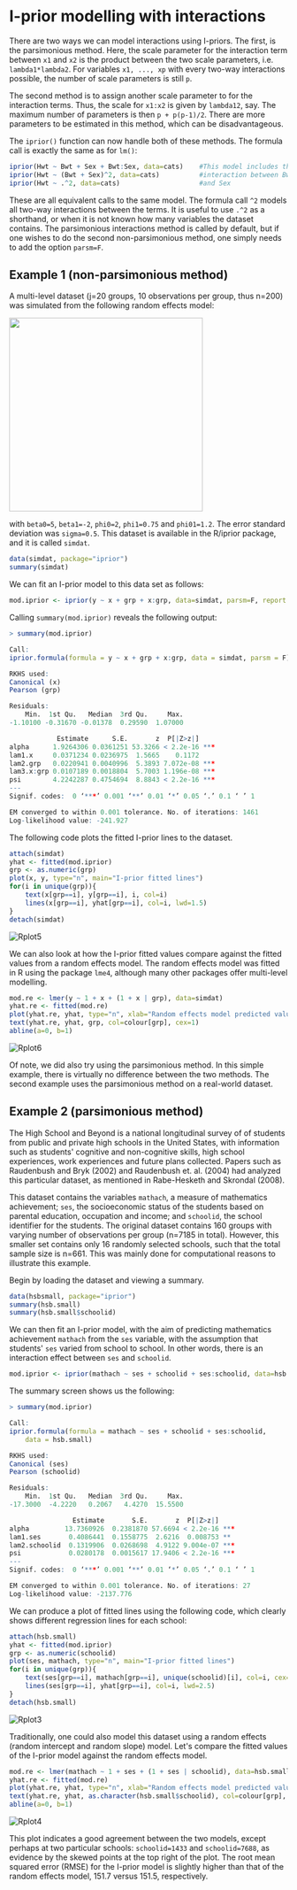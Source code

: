# I-prior modelling with interactions

There are two ways we can model interactions using I-priors. The first, is the parsimonious method. Here, the scale parameter for the interaction term between `x1` and `x2` is the product between the two scale parameters, i.e. `lambda1*lambda2`. For variables `x1, ..., xp` with every two-way interactions possible, the number of scale parameters is still `p`.

The second method is to assign another scale parameter to for the interaction terms. Thus, the scale for `x1:x2` is given by `lambda12`, say. The maximum number of parameters is then `p + p(p-1)/2`. There are more parameters to be estimated in this method, which can be disadvantageous.

The `iprior()` function can now handle both of these methods. The formula call is exactly the same as for `lm()`:
```r
iprior(Hwt ~ Bwt + Sex + Bwt:Sex, data=cats)    #This model includes the 
iprior(Hwt ~ (Bwt + Sex)^2, data=cats)          #interaction between Bwt 
iprior(Hwt ~ .^2, data=cats)                    #and Sex
```
These are all equivalent calls to the same model. The formula call `^2` models all two-way interactions between the terms. It is useful to use `.^2` as a shorthand, or when it is not known how many variables the dataset contains. The parsimonious interactions method is called by default, but if one wishes to do the second non-parsimonious method, one simply needs to add the option `parsm=F`.

## Example 1 (non-parsimonious method)
A multi-level dataset (j=20 groups, 10 observations per group, thus n=200) was simulated from the following random effects model:

<img src="images/re_model.png" width="350">

with `beta0=5`, `beta1=-2`, `phi0=2`, `phi1=0.75` and `phi01=1.2`. The error standard deviation was `sigma=0.5`. This dataset is available in the R/iprior package, and it is called `simdat`. 
```r
data(simdat, package="iprior")
summary(simdat)
```

We can fit an I-prior model to this data set as follows:
```r
mod.iprior <- iprior(y ~ x + grp + x:grp, data=simdat, parsm=F, report.int=500)
```

Calling `summary(mod.iprior)` reveals the following output:
```r
> summary(mod.iprior)

Call:
iprior.formula(formula = y ~ x + grp + x:grp, data = simdat, parsm = F)

RKHS used:
Canonical (x) 
Pearson (grp) 

Residuals:
    Min.  1st Qu.   Median  3rd Qu.     Max. 
-1.10100 -0.31670 -0.01378  0.29590  1.07000 

            Estimate      S.E.       z  P[|Z>z|]    
alpha      1.9264306 0.0361251 53.3266 < 2.2e-16 ***
lam1.x     0.0371234 0.0236975  1.5665    0.1172    
lam2.grp   0.0220941 0.0040996  5.3893 7.072e-08 ***
lam3.x:grp 0.0107189 0.0018804  5.7003 1.196e-08 ***
psi        4.2242287 0.4754694  8.8843 < 2.2e-16 ***
---
Signif. codes:  0 ‘***’ 0.001 ‘**’ 0.01 ‘*’ 0.05 ‘.’ 0.1 ‘ ’ 1

EM converged to within 0.001 tolerance. No. of iterations: 1461
Log-likelihood value: -241.927 

```

The following code plots the fitted I-prior lines to the dataset.
```r
attach(simdat)
yhat <- fitted(mod.iprior)
grp <- as.numeric(grp)
plot(x, y, type="n", main="I-prior fitted lines")
for(i in unique(grp)){
	text(x[grp==i], y[grp==i], i, col=i)
	lines(x[grp==i], yhat[grp==i], col=i, lwd=1.5)
}
detach(simdat)
```

![Rplot5](images/Rplot5.jpg)

We can also look at how the I-prior fitted values compare against the fitted values from a random effects model. The random effects model was fitted in R using the package `lme4`, although many other packages offer multi-level modelling.
```r
mod.re <- lmer(y ~ 1 + x + (1 + x | grp), data=simdat)
yhat.re <- fitted(mod.re)
plot(yhat.re, yhat, type="n", xlab="Random effects model predicted values", ylab="I-prior fitted values", main="Comparison between I-prior and random effects model predicted values")
text(yhat.re, yhat, grp, col=colour[grp], cex=1)
abline(a=0, b=1)
```

![Rplot6](images/Rplot6.jpg)

Of note, we did also try using the parsimonious method. In this simple example, there is virtually no difference between the two methods. The second example uses the parsimonious method on a real-world dataset.

## Example 2 (parsimonious method)
The High School and Beyond is a national longitudinal survey of of students from public and private high schools in the United States, with information such as students' cognitive and non-cognitive skills, high school experiences, work experiences and future plans collected. Papers such as Raudenbush and Bryk (2002) and Raudenbush et. al. (2004) had analyzed this particular dataset, as mentioned in Rabe-Hesketh and Skrondal (2008). 

This dataset contains the variables `mathach`, a measure of mathematics achievement; `ses`, the socioeconomic status of the students based on parental education, occupation and income; and `schoolid`, the school identifier for the students. The original dataset contains 160 groups with varying number of observations per group (n=7185 in total). However, this smaller set contains only 16 randomly selected schools, such that the total sample size is n=661. This was mainly done for computational reasons to illustrate this example.

Begin by loading the dataset and viewing a summary.
```r
data(hsbsmall, package="iprior")
summary(hsb.small)
summary(hsb.small$schoolid)
```

We can then fit an I-prior model, with the aim of predicting mathematics achievement `mathach` from the `ses` variable, with the assumption that students' `ses` varied from school to school. In other words, there is an interaction effect between `ses` and `schoolid`.
```r
mod.iprior <- iprior(mathach ~ ses + schoolid + ses:schoolid, data=hsb.small) #parsimonious method by default
```

The summary screen shows us the following:
```r
> summary(mod.iprior)

Call:
iprior.formula(formula = mathach ~ ses + schoolid + ses:schoolid, 
    data = hsb.small)

RKHS used:
Canonical (ses) 
Pearson (schoolid) 

Residuals:
    Min.  1st Qu.   Median  3rd Qu.     Max. 
-17.3000  -4.2220   0.2067   4.4270  15.5500 

                Estimate       S.E.       z  P[|Z>z|]    
alpha         13.7360926  0.2381870 57.6694 < 2.2e-16 ***
lam1.ses       0.4086441  0.1558775  2.6216  0.008753 ** 
lam2.schoolid  0.1319906  0.0268698  4.9122 9.004e-07 ***
psi            0.0280178  0.0015617 17.9406 < 2.2e-16 ***
---
Signif. codes:  0 ‘***’ 0.001 ‘**’ 0.01 ‘*’ 0.05 ‘.’ 0.1 ‘ ’ 1

EM converged to within 0.001 tolerance. No. of iterations: 27
Log-likelihood value: -2137.776 

```

We can produce a plot of fitted lines using the following code, which clearly shows different regression lines for each school:
```r
attach(hsb.small)
yhat <- fitted(mod.iprior)
grp <- as.numeric(schoolid)
plot(ses, mathach, type="n", main="I-prior fitted lines")
for(i in unique(grp)){
	text(ses[grp==i], mathach[grp==i], unique(schoolid)[i], col=i, cex=0.55)
	lines(ses[grp==i], yhat[grp==i], col=i, lwd=2.5)
}
detach(hsb.small)
```

![Rplot3](images/Rplot3.jpg)

Traditionally, one could also model this dataset using a random effects (random intercept and random slope) model. Let's compare the fitted values of the I-prior model against the random effects model.
```r
mod.re <- lmer(mathach ~ 1 + ses + (1 + ses | schoolid), data=hsb.small)
yhat.re <- fitted(mod.re)
plot(yhat.re, yhat, type="n", xlab="Random effects model predicted values", ylab="I-prior fitted values", main="Comparison between I-prior and random effects model predicted values")
text(yhat.re, yhat, as.character(hsb.small$schoolid), col=colour[grp], cex=0.55)
abline(a=0, b=1)
```

![Rplot4](images/Rplot4.jpg)

This plot indicates a good agreement between the two models, except perhaps at two particular schools: `schoolid=1433` and `schoolid=7688`, as evidence by the skewed points at the top right of the plot. The root mean squared error (RMSE) for the I-prior model is slightly higher than that of the random effects model, 151.7 versus 151.5, respectively.
